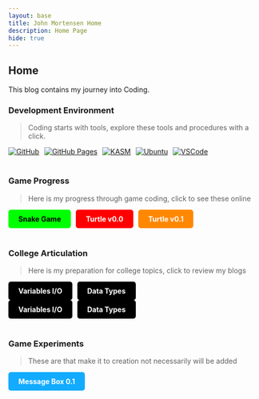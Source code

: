 ```yaml
---
layout: base
title: John Mortensen Home 
description: Home Page
hide: true
---
```


## Home

This blog contains my journey into Coding.

### Development Environment

> Coding starts with tools, explore these tools and procedures with a click.

<div style="display: flex; flex-wrap: wrap; gap: 10px;">
    <a href="https://github.com/jm1021/john_2025">
        <img src="https://img.shields.io/badge/GitHub-181717?style=for-the-badge&logo=github&logoColor=white" alt="GitHub">
    </a>
    <a href="https://jm1021.github.io/john_2025/">
        <img src="https://img.shields.io/badge/GitHub%20Pages-327FC7?style=for-the-badge&logo=github&logoColor=white" alt="GitHub Pages">
    </a>
    <a href="https://kasm.nighthawkcodingsociety.com/">
        <img src="https://img.shields.io/badge/KASM-0078D4?style=for-the-badge&logo=kasm&logoColor=white" alt="KASM">
    </a>
    <a href="{{site.baseurl}}/kasm/quick/setup">
        <img src="https://img.shields.io/badge/Ubuntu-E95420?style=for-the-badge&logo=ubuntu&logoColor=white" alt="Ubuntu">
    </a>
    <a href="https://vscode.dev/">
        <img src="https://img.shields.io/badge/VSCode-007ACC?style=for-the-badge&logo=visual-studio-code&logoColor=white" alt="VSCode">
    </a>
</div>

<br>

### Game Progress

> Here is my progress through game coding, click to see these online

<div style="display: flex; flex-wrap: wrap; gap: 10px;">
    <a href="{{site.baseurl}}/snake" style="text-decoration: none;">
        <div style="background-color: #00FF00; color: black; padding: 10px 20px; border-radius: 5px; font-weight: bold;">
            Snake Game
        </div>
    </a>
    <a href="{{site.baseurl}}/rpg/dot0" style="text-decoration: none;">
        <div style="background-color: #FF0000; color: white; padding: 10px 20px; border-radius: 5px; font-weight: bold;">
            Turtle v0.0
        </div>
    </a>
    <a href="{{site.baseurl}}/rpg/dot1" style="text-decoration: none;">
        <div style="background-color: #FF8800; color: white; padding: 10px 20px; border-radius: 5px; font-weight: bold;">
            Turtle v0.1
        </div>
    </a>
</div>
<br>


### College Articulation

> Here is my preparation for college topics, click to review my blogs

<div style="display: flex; flex-wrap: wrap; gap: 10px;">
    <a href="{{site.baseurl}}/csse/javascript/fundamentals/variables" style="text-decoration: none;">
        <div style="background-color: #000000; color: white; padding: 10px 20px; border-radius: 5px; font-weight: bold;">
            Variables I/O
        </div>
    </a>
    <a href="{{site.baseurl}}/csse/javascript/fundamentals/data-types/" style="text-decoration: none;">
        <div style="background-color: #000000; color: white; padding: 10px 20px; border-radius: 5px; font-weight: bold;">
            Data Types
        </div>
    </a>
</div>

<div style="display: flex; flex-wrap: wrap; gap: 10px;">
    <a href="{{site.baseurl}}/csse/javascript/fundamentals/variables" style="text-decoration: none;">
        <div style="background-color: #000000; color: white; padding: 10px 20px; border-radius: 5px; font-weight: bold;">
            Variables I/O
        </div>
    </a>
    <a href="{{site.baseurl}}/csse/javascript/fundamentals/data-types/" style="text-decoration: none;">
        <div style="background-color: #000000; color: white; padding: 10px 20px; border-radius: 5px; font-weight: bold;">
            Data Types
        </div>
    </a>
</div>

<br>

### Game Experiments

> These are that make it to creation not necessarily will be added

<div style="display: flex; flex-wrap: wrap; gap: 10px;">
    <a href="{{site.baseurl}}/experiment/message" style="text-decoration: none;">
        <div style="background-color: #12ABFF; color: white; padding: 10px 20px; border-radius: 5px; font-weight: bold;">
            Message Box 0.1
        </div>
    </a>
</div>
